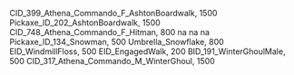 CID_399_Athena_Commando_F_AshtonBoardwalk, 1500
Pickaxe_ID_202_AshtonBoardwalk, 1500
CID_748_Athena_Commando_F_Hitman, 800
na
na
na
Pickaxe_ID_134_Snowman, 500
Umbrella_Snowflake, 800
EID_WindmillFloss, 500
EID_EngagedWalk, 200
BID_191_WinterGhoulMale, 500
CID_317_Athena_Commando_M_WinterGhoul, 1500
